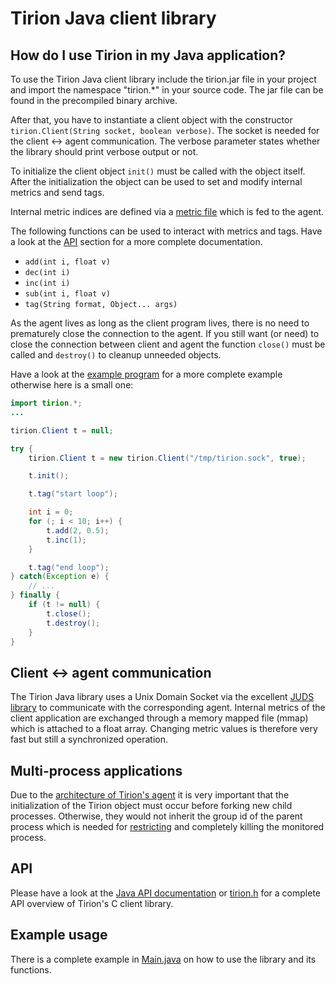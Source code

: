 # Tirion Java client library

## How do I use Tirion in my Java application?

To use the Tirion Java client library include the tirion.jar file in your project and import the namespace "tirion.*" in your source code. The jar file can be found in the precompiled binary archive.

After that, you have to instantiate a client object with the constructor <code>tirion.Client(String socket, boolean verbose)</code>. The socket is needed for the client <-> agent communication. The verbose parameter states whether the library should print verbose output or not.

To initialize the client object <code>init()</code> must be called with the object itself. After the initialization the object can be used to set and modify internal metrics and send tags.

Internal metric indices are defined via a [metric file](/#metric-file) which is fed to the agent.

The following functions can be used to interact with metrics and tags. Have a look at the [API](#api) section for a more complete documentation.

* <code>add(int i, float v)</code>
* <code>dec(int i)</code>
* <code>inc(int i)</code>
* <code>sub(int i, float v)</code>
* <code>tag(String format, Object... args)</code>

As the agent lives as long as the client program lives, there is no need to prematurely close the connection to the agent. If you still want (or need) to close the connection between client and agent the function <code>close()</code> must be called and <code>destroy()</code> to cleanup unneeded objects.

Have a look at the [example program](#example-usage) for a more complete example otherwise here is a small one:

```java
import tirion.*;
...

tirion.Client t = null;

try {
	tirion.Client t = new tirion.Client("/tmp/tirion.sock", true);

	t.init();

	t.tag("start loop");

	int i = 0;
	for (; i < 10; i++) {
		t.add(2, 0.5);
		t.inc(1);
	}

	t.tag("end loop");
} catch(Exception e) {
	// ...
} finally {
	if (t != null) {
		t.close();
		t.destroy();
	}
}
```

## Client <-> agent communication

The Tirion Java library uses a Unix Domain Socket via the excellent [JUDS library](https://github.com/mcfunley/juds) to communicate with the corresponding agent. Internal metrics of the client application are exchanged through a memory mapped file (mmap) which is attached to a float array. Changing metric values is therefore very fast but still a synchronized operation.

## Multi-process applications

Due to the [architecture of Tirion's agent](/#how-does-tirion-work) it is very important that the initialization of the Tirion object must occur before forking new child processes. Otherwise, they would not inherit the group id of the parent process which is needed for [restricting](/tirion-agent#limits) and completely killing the monitored process.

## API

Please have a look at the [Java API documentation](https://rawgithub.com/zimmski/tirion/master/clients/java-client/Tirion/doc/tirion/Client.html) or [tirion.h](/clients/java-client/Tirion/src/tirion/Client.java) for a complete API overview of Tirion's C client library.

## Example usage

There is a complete example in [Main.java](/clients/java-client/Tirion/src/tirion/Main.java) on how to use the library and its functions.

